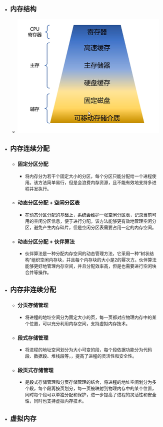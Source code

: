 - ## 内存结构
	- ![计操_内存管理_1.png](../assets/计操_内存管理_1_1676701936427_0.png)
- ## 内存连续分配
	- ### 固定分区分配
		- 将内存分为若干个固定大小的分区，每个分区只能分配给一个进程使用。该方法简单易行，但是会浪费内存资源，且不能有效地支持多进程并发执行。
	- ### 动态分区分配 + 空闲分区表
		- 在动态分区分配的基础上，系统会维护一张空闲分区表，记录当前可用的空闲分区信息，便于进行分配。该方法能够更有效地管理空闲分区，避免产生内存碎片，但是空闲分区表需要占用一定的内存空间。
	- ### 动态分区分配 + 伙伴算法
		- 伙伴算法是一种分配内存空间的动态管理方法，它采用一种“树状结构”组织空闲内存块，并且每个内存块的大小是2的幂次方。伙伴算法能够更好地管理内存空间，并且分配效率高，但是也需要进行空闲块合并等操作。
- ## 内存非连续分配
	- ### 分页存储管理
		- 将进程的地址空间分为固定大小的页，每一页都对应物理内存中的某个位置，可以充分利用内存空间，支持虚拟内存技术。
	- ### 段式存储管理
		- 将进程的地址空间划分为大小可变的段，每个段依据功能分为代码段、数据段、堆栈段等，，提高了进程的灵活性和安全性。
	- ### 段页式存储管理
		- 是段式存储管理和分页存储管理的结合，将进程的地址空间划分为多个段，每个段再按页划分，每一页被映射到物理内存中的某个位置，同时每个段可以单独分配和保护，进一步提高了进程的灵活性和安全性，同时也支持虚拟内存技术。
- ## 虚拟内存